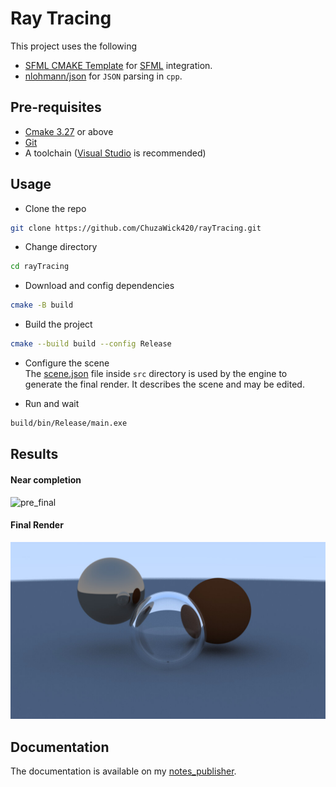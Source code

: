 # Ray Tracing
This project uses the following  
- [SFML CMAKE Template](https://github.com/SFML/cmake-sfml-project) for [SFML](https://www.sfml-dev.org/) integration.
- [nlohmann/json](https://github.com/nlohmann/json) for `JSON` parsing in `cpp`.

## Pre-requisites
- [Cmake 3.27](https://cmake.org/) or above
- [Git](https://git-scm.com/)
- A toolchain ([Visual Studio](https://visualstudio.microsoft.com/) is recommended)

## Usage
- Clone the repo
```bash
git clone https://github.com/ChuzaWick420/rayTracing.git
```

- Change directory
```bash
cd rayTracing
```

- Download and config dependencies
```bash
cmake -B build
```

- Build the project
```bash
cmake --build build --config Release
```

- Configure the scene  
The [scene.json](./src/scene.json) file inside `src` directory is used by the engine to generate the final render. It describes the scene and may be edited.

- Run and wait
```bash
build/bin/Release/main.exe
```

## Results
#### Near completion
![pre_final](./imgs/img_1.png)
#### Final Render
![final](./imgs/img_2.jpg)

## Documentation
The documentation is available on my [notes_publisher](https://chuzawick420.github.io/notes_publisher/Projects/rayTracing/proj_raytracing_main/).
